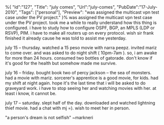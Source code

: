 %{
    "Id":"127",
	"Title": "july comes",
    "Url":"july-comes",
    "PubDate":"17-July-2010",
	"Tags": ["personal"],
	"Preview": "was assigned the multicast vpn test case under the PV project."
}%
was assigned the multicast vpn test case under the PV project. took me a while to really understand how this thing is configured. i have to study how to configure OSPF, BGP, an MPLS (LDP or RSVP), PIM. i have to make all routers up on every protocol. wish sir frank finished it already cause he was told to assist me yesterday.

july 15 – thursday. watched a 15 peso movie with narra peepz. invited mariz to come over. and was asked to do night shift ( 10pm-7am ). so, i am awake for more than 24 hours. consumed two bottles of gatorade. don't know if it's good for the health but somehow made me survive.

july 16 – friday. bought book two of percy jackson – the sea of monsters. had a movie with mariz. sorcerer's apprentice is a good movie, for kids. had my shift at night again. hope it's the last time that i will be asked to do graveyard work. i have to stop seeing her and watching movies with her. at least i know, it cannot be.

july 17 – saturday. slept half of the day. downloaded and watched lightning thief movie. had a chat with mj =). wish to meet her in person.

"a person's dream is not selfish" ~markneri